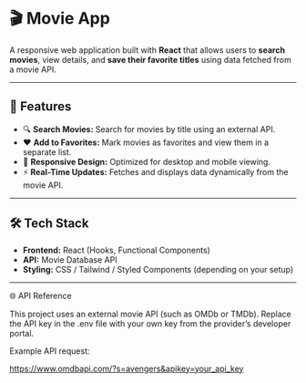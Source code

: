 # 🎬 Movie App

A responsive web application built with **React** that allows users to **search movies**, view details, and **save their favorite titles** using data fetched from a movie API.

---

## 🚀 Features

- 🔍 **Search Movies:** Search for movies by title using an external API.  
- ❤️ **Add to Favorites:** Mark movies as favorites and view them in a separate list.  
- 📱 **Responsive Design:** Optimized for desktop and mobile viewing.  
- ⚡ **Real-Time Updates:** Fetches and displays data dynamically from the movie API.  

---

## 🛠️ Tech Stack

- **Frontend:** React (Hooks, Functional Components)  
- **API:** Movie Database API   
- **Styling:** CSS / Tailwind / Styled Components (depending on your setup)  

---

🌐 API Reference

This project uses an external movie API (such as OMDb or TMDb).
Replace the API key in the .env file with your own key from the provider’s developer portal.

Example API request:

https://www.omdbapi.com/?s=avengers&apikey=your_api_key
